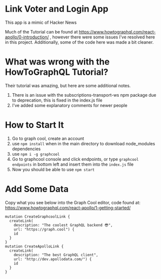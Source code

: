 # Link Voter and Login App

This app is a mimic of Hacker News

Much of the Tutorial can be found at https://www.howtographql.com/react-apollo/0-introduction/ , however there were some issues I've resolved here in this project.
Additionally, some of the code here was made a bit cleaner.

# What was wrong with the HowToGraphQL Tutorial?

Their tutorial was amazing, but here are some additional notes.
1. There is an issue with the subscriptions-transport-ws npm package due to deprecation, this is fixed in the index.js file
2. I've added some explanatory comments for newer people

# How to Start It

1. Go to graph cool, create an account
2. use `npm install` when in the main directory to download node_modules dependencies
3. use `npm i -g graphcool`
4. Go to graphcool console and click endpoints, or type `graphcool endpoints` in bottom left and insert them into the `index.js` file
5. Now you should be able to use `npm start`

# Add Some Data

Copy what you see below into the Graph Cool editor, code found at: https://www.howtographql.com/react-apollo/1-getting-started/ 

```
mutation CreateGraphcoolLink {
  createLink(
    description: "The coolest GraphQL backend 😎",
    url: "https://graph.cool") {
    id
  }
}
mutation CreateApolloLink {
  createLink(
    description: "The best GraphQL client",
    url: "http://dev.apollodata.com/") {
    id
  }
}
```
